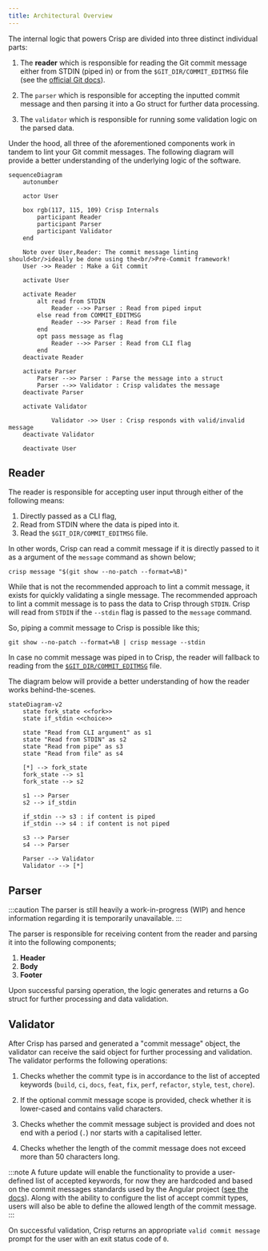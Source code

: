 ```yaml
---
title: Architectural Overview
---
```


The internal logic that powers Crisp are divided into three distinct individual
parts:

1. The **reader** which is responsible for reading the Git commit message either
   from STDIN (piped in) or from the `$GIT_DIR/COMMIT_EDITMSG` file (see the
   [official Git docs](https://git-scm.com/docs/git-commit/2.2.3#Documentation/git-commit.txt-codeGITDIRCOMMITEDITMSGcode)).

2. The `parser` which is responsible for accepting the inputted commit message
   and then parsing it into a Go struct for further data processing.

3. The `validator` which is responsible for running some validation logic on the
   parsed data.

Under the hood, all three of the aforementioned components work in tandem to
lint your Git commit messages. The following diagram will provide a better
understanding of the underlying logic of the software.

```mermaid
sequenceDiagram
    autonumber

    actor User

    box rgb(117, 115, 109) Crisp Internals
        participant Reader
        participant Parser
        participant Validator
    end

    Note over User,Reader: The commit message linting should<br/>ideally be done using the<br/>Pre-Commit framework!
    User ->> Reader : Make a Git commit

    activate User

    activate Reader
        alt read from STDIN
            Reader -->> Parser : Read from piped input
        else read from COMMIT_EDITMSG
            Reader -->> Parser : Read from file
        end
        opt pass message as flag
            Reader -->> Parser : Read from CLI flag
        end
    deactivate Reader

    activate Parser
        Parser -->> Parser : Parse the message into a struct
        Parser -->> Validator : Crisp validates the message
    deactivate Parser

    activate Validator

            Validator ->> User : Crisp responds with valid/invalid message
    deactivate Validator

    deactivate User
```

## Reader

The reader is responsible for accepting user input through either of the
following means:

1. Directly passed as a CLI flag,
2. Read from STDIN where the data is piped into it.
3. Read the `$GIT_DIR/COMMIT_EDITMSG` file.

In other words, Crisp can read a commit message if it is directly passed to it
as a argument of the `message` command as shown below;

```console
crisp message "$(git show --no-patch --format=%B)"
```

While that is not the recommended approach to lint a commit message, it exists
for quickly validating a single message. The recommended approach to lint a
commit message is to pass the data to Crisp through `STDIN`. Crisp will read
from `STDIN` if the `--stdin` flag is passed to the `message` command.

So, piping a commit message to Crisp is possible like this;

```console
git show --no-patch --format=%B | crisp message --stdin
```

In case no commit message was piped in to Crisp, the reader will fallback to
reading from the
[`$GIT_DIR/COMMIT_EDITMSG`](https://git-scm.com/docs/git-commit#Documentation/git-commit.txt-codeGITDIRCOMMITEDITMSGcode)
file.

The diagram below will provide a better understanding of how the reader works
behind-the-scenes.

```mermaid
stateDiagram-v2
    state fork_state <<fork>>
    state if_stdin <<choice>>

    state "Read from CLI argument" as s1
    state "Read from STDIN" as s2
    state "Read from pipe" as s3
    state "Read from file" as s4

    [*] --> fork_state
    fork_state --> s1
    fork_state --> s2

    s1 --> Parser
    s2 --> if_stdin

    if_stdin --> s3 : if content is piped
    if_stdin --> s4 : if content is not piped

    s3 --> Parser
    s4 --> Parser

    Parser --> Validator
    Validator --> [*]
```

## Parser

<!--prettier-ignore-start-->
:::caution
The parser is still heavily a work-in-progress (WIP) and hence information regarding it
is temporarily unavailable.
:::
<!--prettier-ignore-end-->

The parser is responsible for receiving content from the reader and parsing it
into the following components;

1. **Header**
2. **Body**
3. **Footer**

Upon successful parsing operation, the logic generates and returns a Go struct
for further processing and data validation.

## Validator

After Crisp has parsed and generated a "commit message" object, the validator
can receive the said object for further processing and validation. The validator
performs the following operations:

1. Checks whether the commit type is in accordance to the list of accepted
   keywords (`build`, `ci`, `docs`, `feat`, `fix`, `perf`, `refactor`, `style`,
   `test`, `chore`).

2. If the optional commit message scope is provided, check whether it is
   lower-cased and contains valid characters.

3. Checks whether the commit message subject is provided and does not end with a
   period (`.`) nor starts with a capitalised letter.

4. Checks whether the length of the commit message does not exceed more than 50
   characters long.

<!--prettier-ignore-start-->
:::note
A future update will enable the functionality to provide a user-defined list of
accepted keywords, for now they are hardcoded and based on the commit messages
standards used by the Angular project ([see the docs](https://github.com/angular/angular/blob/22b96b9/CONTRIBUTING.md#type)).
Along with the ability to configure the list of accept commit types, users will also
be able to define the allowed length of the commit message.
:::
<!--prettier-ignore-end-->

On successful validation, Crisp returns an appropriate `valid commit message`
prompt for the user with an exit status code of `0`.
